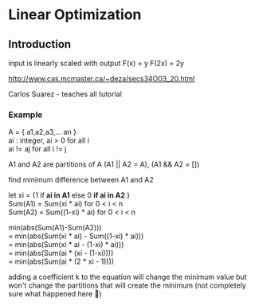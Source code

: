 # Linear Optimization

## Introduction
input is linearly scaled with output
F(x) = y
F(2x) = 2y

http://www.cas.mcmaster.ca/~deza/secs34O03_20.html

Carlos Suarez - teaches all tutorial

### Example
A = { a1,a2,a3,... an }  
ai : integer, ai > 0 for all i  
ai != aj for all i != j

A1 and A2 are partitions of A
(A1 || A2 = A), (A1 && A2 = [])

find minimum difference between A1 and A2

let xi = {1 if **ai in A1** else 0 **if ai in A2** }  
Sum(A1) = Sum(xi * ai)        for 0 < i < n  
Sum(A2) = Sum((1-xi) * ai)    for 0 < i < n

min(abs(Sum(A1)-Sum(A2)))  
=   min(abs(Sum(xi * ai) - Sum((1-xi) * ai)))  
=   min(abs(Sum(xi * ai - (1-xi) * ai)))  
=   min(abs(Sum(ai * (xi - (1-xi))))  
=   min(abs(Sum(ai * (2 * xi - 1))))

adding a coefficient k to the equation will change the minimum value but won't change the partitions that will create the minimum (not completely sure what happened here :camel:)